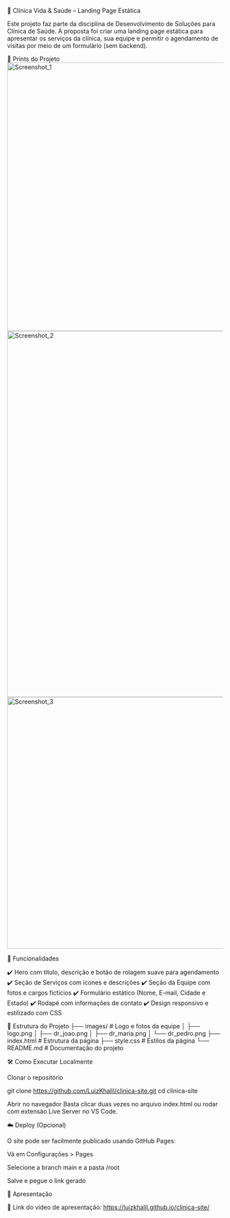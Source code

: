 🏥 Clínica Vida & Saúde – Landing Page Estática

Este projeto faz parte da disciplina de Desenvolvimento de Soluções para Clínica de Saúde.
A proposta foi criar uma landing page estática para apresentar os serviços da clínica, sua equipe e permitir o agendamento de visitas por meio de um formulário (sem backend).

📸 Prints do Projeto
<img width="1905" height="627" alt="Screenshot_1" src="https://github.com/user-attachments/assets/0ee35f2c-ee3c-4141-ab31-d56712a4ab5b" />
<img width="1905" height="855" alt="Screenshot_2" src="https://github.com/user-attachments/assets/5be85a1f-5758-4455-bbb6-7e5a57af36fe" />
<img width="1899" height="588" alt="Screenshot_3" src="https://github.com/user-attachments/assets/22f32b58-cb00-481d-aba7-9cdf519e0a93" />

📌 Funcionalidades

✔️ Hero com título, descrição e botão de rolagem suave para agendamento
✔️ Seção de Serviços com ícones e descrições
✔️ Seção da Equipe com fotos e cargos fictícios
✔️ Formulário estático (Nome, E-mail, Cidade e Estado)
✔️ Rodapé com informações de contato
✔️ Design responsivo e estilizado com CSS

📂 Estrutura do Projeto
├── images/          # Logo e fotos da equipe
│   ├── logo.png
│   ├── dr_joao.png
│   ├── dr_maria.png
│   └── dr_pedro.png
├── index.html       # Estrutura da página
├── style.css        # Estilos da página
└── README.md        # Documentação do projeto

🛠️ Como Executar Localmente

Clonar o repositório

git clone https://github.com/LuizKhalil/clinica-site.git
cd clinica-site


Abrir no navegador
Basta clicar duas vezes no arquivo index.html ou rodar com extensão Live Server no VS Code.

☁️ Deploy (Opcional)

O site pode ser facilmente publicado usando GitHub Pages:

Vá em Configurações > Pages

Selecione a branch main e a pasta /root

Salve e pegue o link gerado

🎥 Apresentação

🔗 Link do vídeo de apresentação: https://luizkhalil.github.io/clinica-site/
